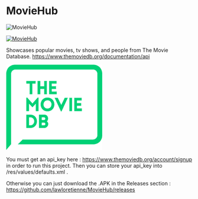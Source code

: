 # MovieHub

![MovieHub](https://raw.githubusercontent.com/lawloretienne/MovieHub/master/images/ic_launcher.png)

[![MovieHub](http://img.youtube.com/vi/u20-ZgBYUHk/0.jpg)](https://www.youtube.com/watch?v=u20-ZgBYUHk "MovieHub")

Showcases popular movies, tv shows, and people from The Movie Database.
https://www.themoviedb.org/documentation/api

<img src="images/the_movie_db.png" style="background-color:red;">


You must get an api_key here : https://www.themoviedb.org/account/signup
in order to run this project.  Then you can store your api_key into /res/values/defaults.xml . 

Otherwise you can just download the .APK in the Releases section : https://github.com/lawloretienne/MovieHub/releases
